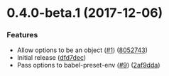 <a name="0.4.0-beta.1"></a>
# 0.4.0-beta.1 (2017-12-06)


### Features

* Allow options to be an object ([#1](https://github.com/ls-age/babel-preset/issues/1)) ([8052743](https://github.com/ls-age/babel-preset/commit/8052743))
* Initial release ([dfd7dec](https://github.com/ls-age/babel-preset/commit/dfd7dec))
* Pass options to babel-preset-env ([#9](https://github.com/ls-age/babel-preset/issues/9)) ([2af9dda](https://github.com/ls-age/babel-preset/commit/2af9dda))



